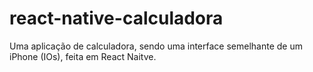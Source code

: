 # react-native-calculadora
Uma aplicação de calculadora, sendo uma interface semelhante de um iPhone (IOs), feita em React Naitve.
